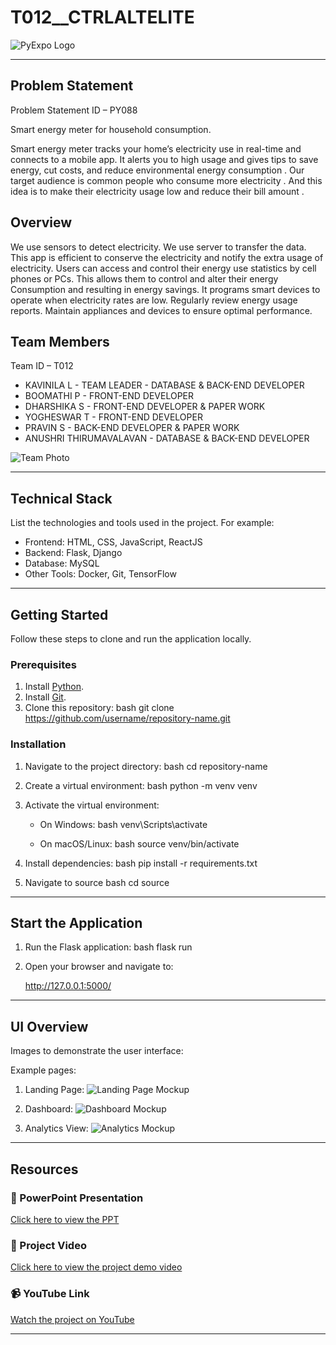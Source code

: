 # T012__CTRLALTELITE

![PyExpo Logo](medium/pyexpo-logo.png)

---

## Problem Statement

Problem Statement ID – PY088

Smart energy meter for household consumption.


Smart energy meter tracks your home’s electricity use in real-time and connects to a mobile app. It alerts you to high usage and gives tips to save energy, cut costs, and reduce environmental energy consumption . 
Our target audience is common people who consume more electricity . And this idea is to make their electricity usage low and reduce their bill amount .

## Overview

We use sensors to detect electricity. We use server to transfer the data.
This app is efficient to conserve the electricity and notify the extra usage of electricity.
Users can access and control their energy use statistics  by cell phones or PCs. This allows them to control and alter their energy 
Consumption and  resulting in energy savings.
It programs smart devices to operate when 
electricity rates are low. 
Regularly review energy usage reports. 
Maintain appliances and devices 
to ensure optimal performance.


## Team Members

Team ID – T012

- KAVINILA L             - TEAM LEADER - DATABASE & BACK-END DEVELOPER 
- BOOMATHI P             - FRONT-END DEVELOPER
- DHARSHIKA S            - FRONT-END DEVELOPER & PAPER WORK
- YOGHESWAR T            - FRONT-END DEVELOPER
- PRAVIN S               - BACK-END DEVELOPER & PAPER WORK
- ANUSHRI THIRUMAVALAVAN - DATABASE & BACK-END DEVELOPER 
 

![Team Photo]("https://drive.google.com/file/d/1yw1UzC64wB7f5mhGqJRoyfR_VMBw_Egw/view?usp=sharing.png")

---

## Technical Stack

List the technologies and tools used in the project. For example:

- Frontend: HTML, CSS, JavaScript, ReactJS
- Backend: Flask, Django
- Database:  MySQL
- Other Tools: Docker, Git, TensorFlow

---

## Getting Started

Follow these steps to clone and run the application locally.

### Prerequisites

1. Install [Python](https://www.python.org/downloads/).
2. Install [Git](https://git-scm.com/).
3. Clone this repository:
   bash
   git clone https://github.com/username/repository-name.git
   

### Installation

1. Navigate to the project directory:
   bash
   cd repository-name
   
2. Create a virtual environment:
   bash
   python -m venv venv
   
3. Activate the virtual environment:
   - On Windows:
     bash
     venv\Scripts\activate
     
   - On macOS/Linux:
     bash
     source venv/bin/activate
     
4. Install dependencies:
   bash
   pip install -r requirements.txt
   
5. Navigate to source
   bash
   cd source
   

---

## Start the Application

1. Run the Flask application:
   bash
   flask run
   
2. Open your browser and navigate to:
   
   http://127.0.0.1:5000/
   

---

## UI Overview

Images to demonstrate the user interface:

Example pages:

1. Landing Page:
   ![Landing Page Mockup](media/LoadingPage.png)

2. Dashboard:
   ![Dashboard Mockup](media/DashBoard.png)

3. Analytics View:
   ![Analytics Mockup](media/Analytics.png)

---

## Resources

### 📄 PowerPoint Presentation
[Click here to view the PPT](insert-drive-link-here)

### 🎥 Project Video
[Click here to view the project demo video](insert-drive-link-here)

### 📹 YouTube Link
[Watch the project on YouTube](insert-youtube-link-here)

---
